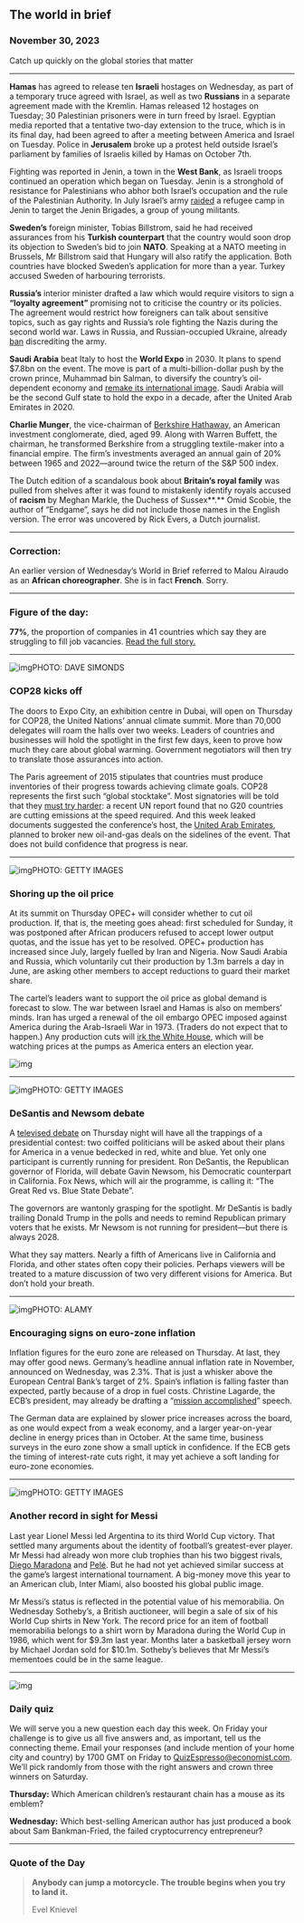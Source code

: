 ## The world in brief

### November 30, 2023

Catch up quickly on the global stories that matter



------



**Hamas** has agreed to release ten **Israeli** hostages on Wednesday, as part of a temporary truce agreed with Israel, as well as two **Russians** in a separate agreement made with the Kremlin. Hamas released 12 hostages on Tuesday; 30 Palestinian prisoners were in turn freed by Israel. Egyptian media reported that a tentative two-day extension to the truce, which is in its final day, had been agreed to after a meeting between America and Israel on Tuesday. Police in **Jerusalem** broke up a protest held outside Israel’s parliament by families of Israelis killed by Hamas on October 7th.

Fighting was reported in Jenin, a town in the **West Bank**, as Israeli troops continued an operation which began on Tuesday. Jenin is a stronghold of resistance for Palestinians who abhor both Israel’s occupation and the rule of the Palestinian Authority. In July Israel’s army [raided](https://web.archive.org/web/20231129165817/https://www.economist.com/middle-east-and-africa/2023/07/06/israel-launched-its-biggest-raid-on-the-west-bank-in-over-20-years) a refugee camp in Jenin to target the Jenin Brigades, a group of young militants.

**Sweden’s** foreign minister, Tobias Billstrom, said he had received assurances from his **Turkish counterpart** that the country would soon drop its objection to Sweden’s bid to join **NATO**. Speaking at a NATO meeting in Brussels, Mr Billstrom said that Hungary will also ratify the application. Both countries have blocked Sweden’s application for more than a year. Turkey accused Sweden of harbouring terrorists.

**Russia’s** interior minister drafted a law which would require visitors to sign a **“loyalty agreement”** promising not to criticise the country or its policies. The agreement would restrict how foreigners can talk about sensitive topics, such as gay rights and Russia’s role fighting the Nazis during the second world war. Laws in Russia, and Russian-occupied Ukraine, already [ban](https://web.archive.org/web/20231129165817/https://www.economist.com/europe/2022/12/08/in-moscow-all-dissent-is-muzzled) discrediting the army.

**Saudi Arabia** beat Italy to host the **World Expo** in 2030. It plans to spend $7.8bn on the event. The move is part of a multi-billion-dollar push by the crown prince, Muhammad bin Salman, to diversify the country’s oil-dependent economy and [remake its international image](https://web.archive.org/web/20231129165817/https://www.economist.com/briefing/2023/08/10/saudi-arabia-is-spending-a-fortune-on-sport). Saudi Arabia will be the second Gulf state to hold the expo in a decade, after the United Arab Emirates in 2020.

**Charlie Munger**, the vice-chairman of [Berkshire Hathaway](https://web.archive.org/web/20231129165817/https://www.economist.com/business/2021/05/06/berkshire-hathaways-questionable-performance-and-governance), an American investment conglomerate, died, aged 99. Along with Warren Buffett, the chairman, he transformed Berkshire from a struggling textile-maker into a financial empire. The firm’s investments averaged an annual gain of 20% between 1965 and 2022—around twice the return of the S&P 500 index.

The Dutch edition of a scandalous book about **Britain’s royal family** was pulled from shelves after it was found to mistakenly identify royals accused of **racism** by Meghan Markle, the Duchess of Sussex**.** Omid Scobie, the author of “Endgame”, says he did not include those names in the English version. The error was uncovered by Rick Evers, a Dutch journalist.



------



### Correction: 

An earlier version of Wednesday’s World in Brief referred to Malou Airaudo as an **African choreographer**. She is in fact **French**. Sorry.



------



### Figure of the day: 

**77%**, the proportion of companies in 41 countries which say they are struggling to fill job vacancies. [Read the full story.](https://www.economist.com/finance-and-economics/2023/11/28/welcome-to-a-golden-age-for-workers)



------



![img](https://niceboy.online/insight/public/Espresso/PHOTOS/20231202_dap332.jpg)PHOTO: DAVE SIMONDS

### COP28 kicks off

The doors to Expo City, an exhibition centre in Dubai, will open on Thursday for COP28, the United Nations’ annual climate summit. More than 70,000 delegates will roam the halls over two weeks. Leaders of countries and businesses will hold the spotlight in the first few days, keen to prove how much they care about global warming. Government negotiators will then try to translate those assurances into action.

The Paris agreement of 2015 stipulates that countries must produce inventories of their progress towards achieving climate goals. COP28 represents the first such “global stocktake”. Most signatories will be told that they [must try harder](https://www.economist.com/leaders/2023/11/23/progress-on-climate-change-has-not-been-fast-enough-but-it-has-been-real): a recent UN report found that no G20 countries are cutting emissions at the speed required. And this week leaked documents suggested the conference’s host, the [United Arab Emirates](https://www.economist.com/leaders/2023/11/23/how-to-thrive-in-a-fractured-world), planned to broker new oil-and-gas deals on the sidelines of the event. That does not build confidence that progress is near.



------



![img](https://niceboy.online/insight/public/Espresso/PHOTOS/20231202_dap329.jpg)PHOTO: GETTY IMAGES

### Shoring up the oil price

At its summit on Thursday OPEC+ will consider whether to cut oil production. If, that is, the meeting goes ahead: first scheduled for Sunday, it was postponed after African producers refused to accept lower output quotas, and the issue has yet to be resolved. OPEC+ production has increased since July, largely fuelled by Iran and Nigeria. Now Saudi Arabia and Russia, which voluntarily cut their production by 1.3m barrels a day in June, are asking other members to accept reductions to guard their market share.

The cartel’s leaders want to support the oil price as global demand is forecast to slow. The war between Israel and Hamas is also on members’ minds. Iran has urged a renewal of the oil embargo OPEC imposed against America during the Arab-Israeli War in 1973. (Traders do not expect that to happen.) Any production cuts will [irk the White House](https://www.economist.com/finance-and-economics/2022/10/05/opec-defies-joe-biden-with-a-big-output-cut), which will be watching prices at the pumps as America enters an election year.

![img](https://niceboy.online/insight/public/Espresso/PHOTOS/20231202_DAC588.jpg)



------



![img](https://niceboy.online/insight/public/Espresso/PHOTOS/20231202_dap327.jpg)PHOTO: GETTY IMAGES

### DeSantis and Newsom debate

A [televised debate](https://www.economist.com/united-states/2023/11/26/desantis-v-newsom-the-presidential-match-up-that-isnt) on Thursday night will have all the trappings of a presidential contest: two coiffed politicians will be asked about their plans for America in a venue bedecked in red, white and blue. Yet only one participant is currently running for president. Ron DeSantis, the Republican governor of Florida, will debate Gavin Newsom, his Democratic counterpart in California. Fox News, which will air the programme, is calling it: “The Great Red vs. Blue State Debate”.

The governors are wantonly grasping for the spotlight. Mr DeSantis is badly trailing Donald Trump in the polls and needs to remind Republican primary voters that he exists. Mr Newsom is not running for president—but there is always 2028.

What they say matters. Nearly a fifth of Americans live in California and Florida, and other states often copy their policies. Perhaps viewers will be treated to a mature discussion of two very different visions for America. But don’t hold your breath.



------



![img](https://niceboy.online/insight/public/Espresso/PHOTOS/20231202_dap331.jpg)PHOTO: ALAMY

### Encouraging signs on euro-zone inflation

Inflation figures for the euro zone are released on Thursday. At last, they may offer good news. Germany’s headline annual inflation rate in November, announced on Wednesday, was 2.3%. That is just a whisker above the European Central Bank’s target of 2%. Spain’s inflation is falling faster than expected, partly because of a drop in fuel costs. Christine Lagarde, the ECB’s president, may already be drafting a “[mission accomplished](https://www.economist.com/finance-and-economics/2023/07/05/economists-draw-swords-over-how-to-fix-inflation)” speech.

The German data are explained by slower price increases across the board, as one would expect from a weak economy, and a larger year-on-year decline in energy prices than in October. At the same time, business surveys in the euro zone show a small uptick in confidence. If the ECB gets the timing of interest-rate cuts right, it may yet achieve a soft landing for euro-zone economies.



------



![img](https://niceboy.online/insight/public/Espresso/PHOTOS/20231202_dap325.jpg)PHOTO: GETTY IMAGES

### Another record in sight for Messi

Last year Lionel Messi led Argentina to its third World Cup victory. That settled many arguments about the identity of football’s greatest-ever player. Mr Messi had already won more club trophies than his two biggest rivals, [Diego Maradona](https://www.economist.com/obituary/2020/12/03/diego-maradona-died-on-november-25th) and [Pelé](https://www.economist.com/the-americas/2022/12/29/pele-king-of-the-beautiful-game). But he had not yet achieved similar success at the game’s largest international tournament. A big-money move this year to an American club, Inter Miami, also boosted his global public image.

Mr Messi’s status is reflected in the potential value of his memorabilia. On Wednesday Sotheby’s, a British auctioneer, will begin a sale of six of his World Cup shirts in New York. The record price for an item of football memorabilia belongs to a shirt worn by Maradona during the World Cup in 1986, which went for $9.3m last year. Months later a basketball jersey worn by Michael Jordan sold for $10.1m. Sotheby’s believes that Mr Messi’s mementoes could be in the same league.



------



![img](https://niceboy.online/insight/public/Espresso/PHOTOS/QuizNEW_198.jpeg)

### Daily quiz

We will serve you a new question each day this week. On Friday your challenge is to give us all five answers and, as important, tell us the connecting theme. Email your responses (and include mention of your home city and country) by 1700 GMT on Friday to [QuizEspresso@economist.com](https://mail.google.com/mail/?view=cm&fs=1&tf=1&to=QuizEspresso@economist.com). We’ll pick randomly from those with the right answers and crown three winners on Saturday.

**Thursday:** Which American children’s restaurant chain has a mouse as its emblem?

**Wednesday:** Which best-selling American author has just produced a book about Sam Bankman-Fried, the failed cryptocurrency entrepreneur?



------



### Quote of the Day

> **Anybody can jump a motorcycle. The trouble begins when you try to land it.**
>
> Evel Knievel





